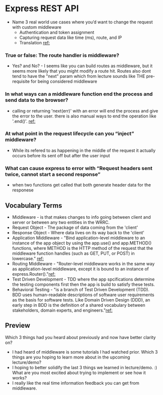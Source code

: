 # Express REST API
- Name 3 real world use cases where you’d want to change the request with custom middleware
  - Authentication and token assignment
  - Capturing request data like time (ms), route, and IP
  - Translation [ref:](https://www.freecodecamp.org/news/what-is-middleware-with-example-use-cases/) 

### True or false: The route handler is middleware?

- Yes? and No? - I seems like you can build routes as middleware, but it seems more likely that you might modify a route hit. Routes also dont tend to have the "next" param which from lecture sounds like THE pre-requisite for being considered middleware

### In what ways can a middleware function end the process and send data to the browser?
- calling or returning 'next(err)' with an error will end the process and give the error to the user. there is also manual ways to end the operation like '.end()'.
[ref:](https://www.geeksforgeeks.org/express-js-res-end-function/)

### At what point in the request lifecycle can you “inject” middleware?
- While its refered to as happening in the middle of the request it actually occurs before its sent off but after the user input

### What can cause express to error with “Request headers sent twice, cannot start a second response”
- when two functions get called that both generate header data for the responese

## Vocabulary Terms
- Middleware - is that makes changes to info going between client and server or between any two entities in the WRRC.
- Request Object - The package of data coming from the 'client'
- Response Object - Where data lives on its way back to the 'client'
- Application Middleware - "Bind application-level middleware to an instance of the app object by using the app.use() and app.METHOD() functions, where METHOD is the HTTP method of the request that the middleware function handles (such as GET, PUT, or POST) in lowercase." [ref:](http://expressjs.com/en/guide/using-middleware.html#middleware.application)
- Routing Middleware - "Router-level middleware works in the same way as application-level middleware, except it is bound to an instance of express.Router()."[ref:](http://expressjs.com/en/guide/using-middleware.html#middleware.application)
- Test Driven Development - TDD where the app spcifications determine the testing components first then the app is build to satisfy these tests.
- Behavioral Testing - "is a branch of Test Driven Development (TDD). BDD uses human-readable descriptions of software user requirements as the basis for software tests. Like Domain Driven Design (DDD), an early step in BDD is the definition of a shared vocabulary between stakeholders, domain experts, and engineers."[ref:](https://medium.com/javascript-scene/behavior-driven-development-bdd-and-functional-testing-62084ad7f1f2)

## Preview

Which 3 things had you heard about previously and now have better clarity on?
- I had heard of middleware is some tutorials I had watched prior.
Which 3 things are you hoping to learn more about in the upcoming lecture/demo?
- I hoping to better solidify the last 3 things we learned in lecture/demo. :)
What are you most excited about trying to implement or see how it works?
- I really like the real time information feedback you can get from middleware.